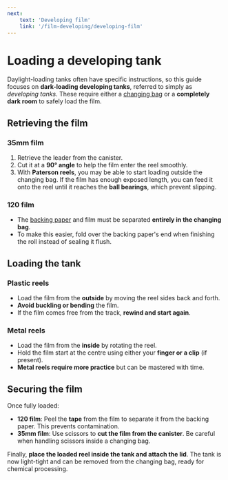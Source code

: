 ```yaml
---
next:
    text: 'Developing film'
    link: '/film-developing/developing-film'
---
```

# Loading a developing tank

Daylight-loading tanks often have specific instructions, so this guide focuses on **dark-loading developing tanks**, referred to simply as *developing tanks*. 
These require either a [changing bag](/film-developing/equipment-and-materials#changing-bag) or a **completely dark room** to safely load the film.  

## Retrieving the film

### 35mm film

1. Retrieve the leader from the canister.  
2. Cut it at a **90° angle** to help the film enter the reel smoothly.  
3. With **Paterson reels**, you may be able to start loading outside the changing bag. If the film has enough exposed length, you can feed it onto the reel until it reaches the **ball bearings**, which prevent slipping.  

### 120 film

- The [backing paper](/glossary#backing-paper) and film must be separated **entirely in the changing bag**.  
- To make this easier, fold over the backing paper's end when finishing the roll instead of sealing it flush.

## Loading the tank

### Plastic reels

- Load the film from the **outside** by moving the reel sides back and forth.  
- **Avoid buckling or bending** the film.  
- If the film comes free from the track, **rewind and start again**.  

### Metal reels

- Load the film from the **inside** by rotating the reel.  
- Hold the film start at the centre using either your **finger or a clip** (if present).  
- **Metal reels require more practice** but can be mastered with time.  

## Securing the film

Once fully loaded:  

- **120 film**: Peel the **tape** from the film to separate it from the backing paper. This prevents contamination.  
- **35mm film**: Use scissors to **cut the film from the canister**. Be careful when handling scissors inside a changing bag.  

Finally, **place the loaded reel inside the tank and attach the lid**. The tank is now light-tight and can be removed from the changing bag, ready for chemical processing.  
